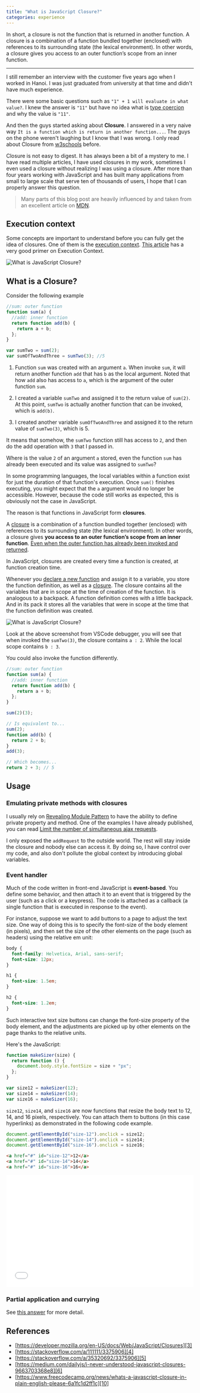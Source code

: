 ```yaml
---
title: "What is JavaScript Closure?"
categories: experience
---
```


In short, a closure is not the function that is returned in another function. A closure is a combination of a function bundled together (enclosed) with references to its surrounding state (the lexical environment). In other words, a closure gives you access to an outer function’s scope from an inner function.

---

I still remember an interview with the customer five years ago when I worked in Hanoi. I was just graduated from university at that time and didn't have much experience.

There were some basic questions such as `"1" + 1 will evaluate in what value?`. I knew the answer is `"11"` but have no idea what is [type coercion](https://medium.freecodecamp.org/js-type-coercion-explained-27ba3d9a2839) and why the value is `"11"`.

And then the guys started asking about **Closure**. I answered in a very naive way `It is a function which is return in another function...`. The guys on the phone weren't laughing but I know that I was wrong. I only read about Closure from [w3schools][0] before.

Closure is not easy to digest. It has always been a bit of a mystery to me. I have read multiple articles, I have used closures in my work, sometimes I even used a closure without realizing I was using a closure. After more than four years working with JavaScript and has built many applications from small to large scale that serve ten of thousands of users, I hope that I can properly answer this question.

> Many parts of this blog post are heavily influenced by and taken from an excellent article on [MDN][3].

## Execution context

Some concepts are important to understand before you can fully get the idea of closures. One of them is the [execution context][7]. [This article][8] has a very good primer on Execution Context.

![What is JavaScript Closure?][9]

## What is a Closure?

Consider the following example

```javascript
//sum: outer function
function sum(a) {
  //add: inner function
  return function add(b) {
    return a + b;
  };
}

var sumTwo = sum(2);
var sumOfTwoAndThree = sumTwo(3); //5
```

1. Function `sum` was created with an argument `a`. When invoke `sum`, it will return another function `add` that has `b` as the local argument. Noted that how `add` also has access to `a`, which is the argument of the outer function `sum`.

2. I created a variable `sumTwo` and assigned it to the return value of `sum(2)`. At this point, `sumTwo` is actually another function that can be invoked, which is `add(b)`.

3. I created another variable `sumOfTwoAndThree` and assigned it to the return value of `sumTwo(3)`, which is 5.

It means that somehow, the `sumTwo` function still has access to `2`, and then do the add operation with `3` that I passed in.

Where is the value `2` of an argument `a` stored, even the function `sum` has already been executed and its value was assigned to `sumTwo`?

In some programming languages, the local variables within a function exist for just the duration of that function's execution. Once `sum()` finishes executing, you might expect that the `a` argument would no longer be accessible. However, because the code still works as expected, this is obviously not the case in JavaScript.

The reason is that functions in JavaScript form **closures**.

A <u>closure</u> is a combination of a function bundled together (enclosed) with references to its surrounding state (the lexical environment). In other words, a closure gives **you access to an outer function’s scope from an inner function**. <u>Even when the outer function has already been invoked and returned</u>.

In JavaScript, closures are created every time a function is created, at function creation time.

Whenever you <u>declare a new function</u> and assign it to a variable, you store the function definition, as well as a <u>closure</u>. The closure contains all the variables that are in scope at the time of creation of the function. It is analogous to a backpack. A function definition comes with a little backpack. And in its pack it stores all the variables that were in scope at the time that the function definition was created.

![What is JavaScript Closure?](https://github.com/trungk18/trungk18.github.io/raw/master/img/blog/javascript-closure-01.png)

Look at the above screenshot from VSCode debugger, you will see that when invoked the `sumTwo(3)`, the closure contains `a : 2`. While the local scope contains `b : 3`.

You could also invoke the function differently.

```javascript
//sum: outer function
function sum(a) {
  //add: inner function
  return function add(b) {
    return a + b;
  };
}

sum(2)(3);

// Is equivalent to...
sum(2);
function add(b) {
  return 2 + b;
}
add(3);

// Which becomes...
return 2 + 3; // 5
```

## Usage

### Emulating private methods with closures

I usually rely on [Revealing Module Pattern][1] to have the ability to define private property and method. One of the examples I have already published, you can read [Limit the number of simultaneous ajax requests][2].

I only exposed the `addRequest` to the outside world. The rest will stay inside the closure and nobody else can access it. By doing so, I have control over my code, and also don't pollute the global context by introducing global variables.

### Event handler

Much of the code written in front-end JavaScript is **event-based**. You define some behavior, and then attach it to an event that is triggered by the user (such as a click or a keypress). The code is attached as a callback (a single function that is executed in response to the event).

For instance, suppose we want to add buttons to a page to adjust the text size. One way of doing this is to specify the font-size of the body element (in pixels), and then set the size of the other elements on the page (such as headers) using the relative em unit:

```css
body {
  font-family: Helvetica, Arial, sans-serif;
  font-size: 12px;
}

h1 {
  font-size: 1.5em;
}

h2 {
  font-size: 1.2em;
}
```

Such interactive text size buttons can change the font-size property of the body element, and the adjustments are picked up by other elements on the page thanks to the relative units.

Here's the JavaScript:

```javascript
function makeSizer(size) {
  return function () {
    document.body.style.fontSize = size + "px";
  };
}

var size12 = makeSizer(12);
var size14 = makeSizer(14);
var size16 = makeSizer(16);
```

`size12`, `size14`, and `size16` are now functions that resize the body text to 12, 14, and 16 pixels, respectively. You can attach them to buttons (in this case hyperlinks) as demonstrated in the following code example.

```javascript
document.getElementById("size-12").onclick = size12;
document.getElementById("size-14").onclick = size14;
document.getElementById("size-16").onclick = size16;
```

```html
<a href="#" id="size-12">12</a>
<a href="#" id="size-14">14</a>
<a href="#" id="size-16">16</a>
```

<iframe width="100%" height="300" src="//jsfiddle.net/vnkuZ/7726/embedded/" allowfullscreen="allowfullscreen" allowpaymentrequest frameborder="0"></iframe>

### Partial application and currying

See [this answer][11] for more detail.

## References

- [https://developer.mozilla.org/en-US/docs/Web/JavaScript/Closures][3]
- [https://stackoverflow.com/a/111111/3375906][4]
- [https://stackoverflow.com/a/35320692/3375906][5]
- [https://medium.com/dailyjs/i-never-understood-javascript-closures-9663703368e8][6]
- [https://www.freecodecamp.org/news/whats-a-javascript-closure-in-plain-english-please-6a1fc1d2ff1c][10]

[0]: https://www.w3schools.com/js/js_function_closures.asp
[1]: https://addyosmani.com/resources/essentialjsdesignpatterns/book/#revealingmodulepatternjavascript
[2]: https://trungk18.com/experience/limit-the-number-of-simultaneous-ajax-requests/
[3]: https://developer.mozilla.org/en-US/docs/Web/JavaScript/Closures
[4]: https://stackoverflow.com/a/111111/3375906
[5]: https://stackoverflow.com/a/35320692/3375906
[6]: https://medium.com/dailyjs/i-never-understood-javascript-closures-9663703368e8
[7]: https://developer.mozilla.org/en-US/docs/Web/JavaScript/Reference/Operators/this
[8]: http://davidshariff.com/blog/what-is-the-execution-context-in-javascript/
[9]: http://davidshariff.com/blog/wp-content/uploads/2012/06/img1.jpg
[10]: https://www.freecodecamp.org/news/whats-a-javascript-closure-in-plain-english-please-6a1fc1d2ff1c/
[11]: https://stackoverflow.com/questions/218025/what-is-the-difference-between-currying-and-partial-application